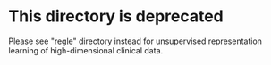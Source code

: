 # This directory is deprecated

Please see "[regle](https://github.com/tedyun/genomics-research/tree/main/regle)" directory instead for unsupervised representation learning of high-dimensional clinical data.
